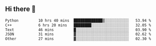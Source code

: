 ## Hi there 👋

<!--
**whirlun/whirlun** is a ✨ _special_ ✨ repository because its `README.md` (this file) appears on your GitHub profile.

Here are some ideas to get you started:

- 🔭 I’m currently working on ...
- 🌱 I’m currently learning ...
- 👯 I’m looking to collaborate on ...
- 🤔 I’m looking for help with ...
- 💬 Ask me about ...
- 📫 How to reach me: ...
- 😄 Pronouns: ...
- ⚡ Fun fact: ...
-->
<!--START_SECTION:waka-->

```txt
Python         10 hrs 40 mins  █████████████▒░░░░░░░░░░░   53.94 %
C++            6 hrs 20 mins   ████████░░░░░░░░░░░░░░░░░   32.05 %
Text           46 mins         █░░░░░░░░░░░░░░░░░░░░░░░░   03.90 %
JSON           31 mins         ▓░░░░░░░░░░░░░░░░░░░░░░░░   02.62 %
Other          27 mins         ▓░░░░░░░░░░░░░░░░░░░░░░░░   02.30 %
```

<!--END_SECTION:waka-->
